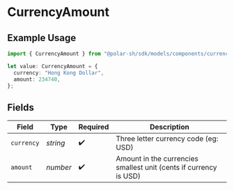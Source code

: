 # CurrencyAmount

## Example Usage

```typescript
import { CurrencyAmount } from "@polar-sh/sdk/models/components/currencyamount.js";

let value: CurrencyAmount = {
  currency: "Hong Kong Dollar",
  amount: 234740,
};
```

## Fields

| Field                                                             | Type                                                              | Required                                                          | Description                                                       |
| ----------------------------------------------------------------- | ----------------------------------------------------------------- | ----------------------------------------------------------------- | ----------------------------------------------------------------- |
| `currency`                                                        | *string*                                                          | :heavy_check_mark:                                                | Three letter currency code (eg: USD)                              |
| `amount`                                                          | *number*                                                          | :heavy_check_mark:                                                | Amount in the currencies smallest unit (cents if currency is USD) |